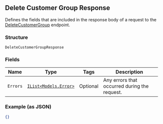 ## Delete Customer Group Response

Defines the fields that are included in the response body of
a request to the [DeleteCustomerGroup](#endpoint-deletecustomergroup) endpoint.

### Structure

`DeleteCustomerGroupResponse`

### Fields

| Name | Type | Tags | Description |
|  --- | --- | --- | --- |
| `Errors` | [`IList<Models.Error>`](/doc/models/error.md) | Optional | Any errors that occurred during the request. |

### Example (as JSON)

```json
{}
```

